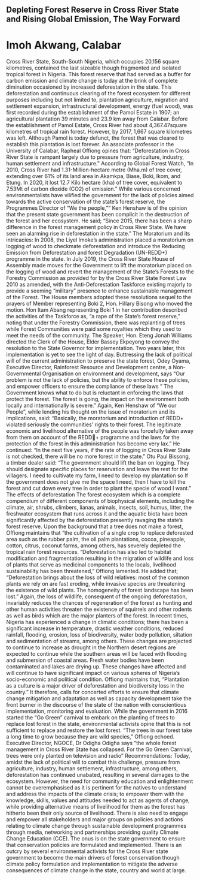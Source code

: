 ## Depleting Forest Reserve in Cross River State and Rising Global Emission, The Way Forward
# Imoh Akwang, Calabar
Cross River State, South-South Nigeria, which occupies 20,156 square kilometres, contained the last sizeable though fragmented and isolated tropical forest in Nigeria. This forest reserve that had served as a buffer for carbon emission and climate change is today at the brink of complete diminution occasioned by increased deforestation in the state.
This deforestation and continuous clearing of the forest ecosystem for different purposes including but not limited to, plantation agriculture, migration and settlement expansion, infrastructural development, energy (fuel wood), was first recorded during the establishment of the Pamol Estate in 1907; an agricultural plantation 39 minutes and 23.9 km away from Calabar. Before the establishment of Pamol Estate, Cross River had about 4,367.47square kilometres of tropical rain forest.  However, by 2017, 1,667 square kilometres was left.  Although Pamol is today defunct, the forest that was cleared to establish this plantation is lost forever.
An associate professor in the University of Calabar, Rapheal Offiong opines that: “Deforestation in Cross River State is rampant largely due to pressure from agriculture, industry, human settlement and infrastructure.” 
According to Global Forest Watch, “In 2010, Cross River had 1.31-Million-hectare metre (Mha.m) of tree cover, extending over 61% of its land area in Akamkpa, Biase, Boki, Ikom, and Etung. In 2020, it lost 12.7 Kilo hectare (kha) of tree cover, equivalent to 7.53Mt of carbon dioxide (CO2) of emission.” 
While various concerned environmentalists have vilified the government for the lack of policies aimed towards the active conservation of the state’s forest reserve, the Programmes Director of “We the people,”” Ken Henshaw is of the opinion that the present state government has been complicit in the destruction of the forest and her ecosystem. He said; “Since 2015, there has been a sharp difference in the forest management policy in Cross River State. We have seen an alarming rise in deforestation in the state.”
The Moratorium and its intricacies:
In 2008, the Liyel Imoke’s administration placed a moratorium on logging of wood to checkmate deforestation and introduce the Reducing Emission from Deforestation and forest Degradation (UN-REDD+) programme in the state. In July 2019, the Cross River State House of Assembly made moves for the Government to lift the moratorium placed on the logging of wood and revert the management of the State’s Forests to the Forestry Commission as provided for by the Cross River State Forest Law 2010 as amended, with the Anti-Deforestation Taskforce existing majorly to provide a seeming “military” presence to enhance sustainable management of the Forest.
The House members adopted these resolutions sequel to the prayers of Member representing Boki 2, Hon. Hillary Bisong who moved the motion. Hon ltam Abang representing Boki 1 in her contribution described the activities of the Taskforce as, “a rape of the State’s forest reserve,” noting that under the Forestry Commission, there was replanting of trees while Forest Communities were paid some royalties which they used to meet the needs of the community.
The Speaker, Hon. Eteng Jonah Williams directed the Clerk of the House, Elder Bassey Ekpeyong to convey the resolution to the State Governor for implementation. Two years later, this implementation is yet to see the light of day.
Buttressing the lack of political will of the current administration to preserve the state forest, Odey Oyama, Executive Director, Rainforest Resource and Development centre, a Non- Governmental Organisation on environment and development, says “Our problem is not the lack of policies, but the ability to enforce these policies, and empower officers to ensure the compliance of these laws
” The Government knows what to do but is reluctant in enforcing the laws that protect the forest. The forest is going, the impact on the environment both locally and internationally is severe.”
Again, Ken Henshaw of “We our People”, while lending his thought on the issue of moratorium and its implications, said: “Basically, the moratorium and introduction of REDD+ violated seriously the communities’ rights to their forest. The legitimate economic and livelihood alternative of the people was forcefully taken away from them on account of the REDD+ programme and the laws for the protection of the forest in this administration has become very lax.”
He continued: “In the next five years, if the rate of logging in Cross River State is not checked, there will be no more forest in the state.”
Otu Paul Bissong, a timber dealer said: “The government should lift the ban on logging. They should designate specific places for reservation and leave the rest for the villagers. I need to cultivate my farm, I need to develop my plantation so If the government does not give me the space I need, then I have to kill the forest and cut down every tree in order to plant the specie of wood I want.”
The effects of deforestation
The forest ecosystem which is a complete compendium of different components of biophysical elements, including the climate, air, shrubs, climbers, lianas, animals, insects, soil, humus, litter, the freshwater ecosystem that runs across it and the aquatic biota have been significantly affected by the deforestation presently ravaging the state’s forest reserve.
Upon the background that a tree does not make a forest, Offiong maintains that “the cultivation of a single crop to replace deforested area such as the rubber palm, the oil palm plantations, cocoa, pineapple, cotton, citrus, coconut farms, among others, has severely depleted the tropical rain forest resources.
“Deforestation has also led to habitat modification and fragmentation resulting in the migration of wildlife and loss of plants that serve as medicinal components to the locals, livelihood sustainability has been threatened,” Offiong lamented.
He added that; “Deforestation brings about the loss of wild relatives: most of the common plants we rely on are fast eroding, while invasive species are threatening the existence of wild plants. The homogeneity of forest landscape has been lost.”
Again, the loss of wildlife, consequent of the ongoing deforestation, invariably reduces the chances of regeneration of the forest as hunting and other human activities threaten the existence of squirrels and other rodents as well as birds which are the major planters of the forest.
In recent times, Nigeria has experienced a change in climatic conditions; there has been a significant increase in temperature, drastic weather conditions, reduced rainfall, flooding, erosion, loss of biodiversity, water body pollution, siltation and sedimentation of streams, among others.
These changes are projected to continue to increase as drought in the Northern desert regions are expected to continue while the southern areas will be faced with flooding and submersion of coastal areas.
Fresh water bodies have been contaminated and lakes are drying up. These changes have affected and will continue to have significant impact on various spheres of Nigeria’s socio-economic and political condition.
Offiong maintains that, “Plantation as a culture is a major driver of deforestation and biodiversity loss in the country.” 
It therefore, calls for concerted efforts to ensure that climate change mitigation and adaptation as well as capacity development take the front burner in the discourse of the state of the nation with conscientious implementation, monitoring and evaluation.
While the government in 2016 started the “Go Green” carnival to embark on the planting of trees to replace lost forest in the state, environmental activists opine that this is not sufficient to replace and restore the lost forest. “The trees in our forest take a long time to grow because they are wild species,” Offiong echoed.
Executive Director, NGOCE, Dr Odigha Odigha says “the whole forest management in Cross River State has collapsed. For the Go Green Carnival, trees were only planted on television and radio”
Recommendations:
Today, amidst the lack of political will to combat this challenge, pressure from agriculture, industry, human settlement, infrastructure, among others, deforestation has continued unabated, resulting in several damages to the ecosystem. 
However, the need for community education and enlightenment cannot be overemphasised as it is pertinent for the natives to understand and address the impacts of the climate crisis; to empower them with the knowledge, skills, values and attitudes needed to act as agents of change, while providing alternative means of livelihood for them as the forest has hitherto been their only source of livelihood. 
There is also need to engage and empower all stakeholders and major groups on policies and actions relating to climate change through sustainable development programmes through media, networking and partnerships providing quality Climate Change Education (CCE).
The onus is on the state government to ensure that conservation policies are formulated and implemented. There is an outcry by several environmental activists for the Cross River state government to become the main drivers of forest conservation though climate policy formulation and implementation to mitigate the adverse consequences of climate change in the state, country and world at large. 
